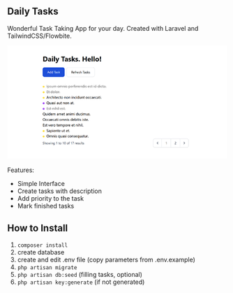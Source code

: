 ## Daily Tasks

Wonderful Task Taking App for your day. Created with Laravel and TailwindCSS/Flowbite.

<p align="center">
    <img src="https://raw.githubusercontent.com/h33k/Daily-Tasks/main/preview.png">
</p>

Features:
- Simple Interface
- Create tasks with description
- Add priority to the task
- Mark finished tasks

## How to Install

1. `composer install`
2. create database
3. create and edit .env file (copy parameters from .env.example)
4. `php artisan migrate`
5. `php artisan db:seed` (filling tasks, optional)
6. `php artisan key:generate` (if not generated)
